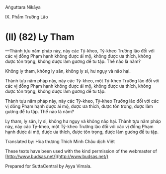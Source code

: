  

Aṅguttara Nikāya

IX. Phẩm Trưởng Lão

# (II) (82) Ly Tham

—Thành tựu năm pháp này, này các Tỷ-kheo, Tỷ-kheo Trưởng lão đối với các vị đồng Phạm hạnh không được ái mộ, không được ưa thích, không được tôn trọng, không được làm gương để tu tập. Thế nào là năm?

Không ly tham, không ly sân, không ly si, hư ngụy và não hại.

Thành tựu năm pháp này, này các Tỷ-kheo, một Tỷ-kheo Trưởng lão đối với các vị đồng Phạm hạnh không được ái mộ, không được ưa thích, không được tôn trọng, không được làm gương để tu tập.

Thành tựu năm pháp này, này các Tỷ-kheo, Tỷ-kheo Trưởng lão đối với các vị đồng Phạm hạnh được ái mộ, được ưa thích, được tôn trọng, được làm gương để tu tập. Thế nào là năm?

Ly tham, ly sân, ly si, không hư ngụy và không não hại. Thành tựu năm pháp này, này các Tỷ-kheo, một Tỷ-kheo Trưởng lão đối với các vị đồng Phạm hạnh được ái mộ, được ưa thích, được tôn trọng, được làm gương để tu tập.

Translated by: Hòa thượng Thích Minh Châu dịch Việt

These texts have been used with the kind permission of the webmaster of [http://www.budsas.net/](http://www.budsas.net/)

Prepared for SuttaCentral by Ayya Vimala.
